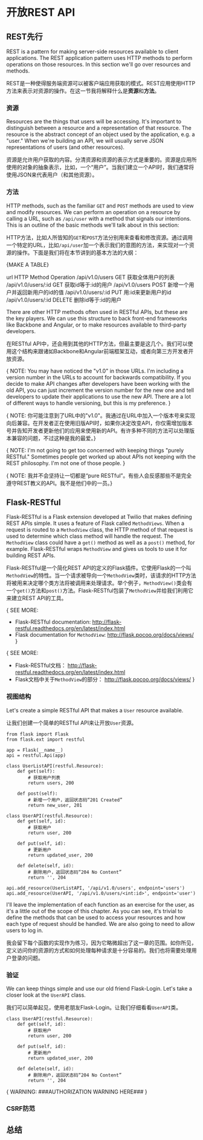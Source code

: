 # 开放REST API

## REST先行

REST is a pattern for making server-side resources available to client applications. The REST application pattern uses HTTP methods to perform operations on those resources. In this section we'll go over resources and methods.

REST是一种使得服务端资源可以被客户端应用获取的模式。REST应用使用HTTP方法来表示对资源的操作。在这一节我将解释什么是**资源**和**方法**。

### 资源

Resources are the things that users will be accessing. It's important to distinguish between a resource and a representation of that resource. The resource is the abstract concept of an object used by the application, e.g. a "user." When we're building an API, we will usually serve JSON representations of users (and other resources).

资源是允许用户获取的内容。分清资源和资源的表示方式是重要的。资源是应用所使用的对象的抽象表示，比如，一个“用户”。当我们建立一个API时，我们通常将使用JSON来代表用户（和其他资源）。

### 方法

HTTP methods, such as the familiar `GET` and `POST` methods are used to view and modify resources. We can perform an operation on a resource by calling a URL, such as `/api/user` with a method that signals our intentions. This is an outline of the basic methods we'll talk about in this section:

HTTP方法，比如人所皆知的`GET`和`POST`方法分别用来查看和修改资源。通过调用一个特定的URL，比如`/api/user`加一个表示我们的意图的方法，来实现对一个资源的操作。下面是我们将在本节讲到的基本方法的大纲：

{MAKE A TABLE}

url             HTTP Method  Operation
/api/v1.0/users      GET          获取全体用户的列表
/api/v1.0/users/:id  GET          获取id等于:id的用户
/api/v1.0/users      POST         新增一个用户并返回新用户的id的值
/api/v1.0/users/:id  PUT          用:id来更新用户的id
/api/v1.0/users/:id  DELETE       删除id等于:id的用户

There are other HTTP methods often used in RESTful APIs, but these are the key players. We can use this structure to back front-end frameworks like Backbone and Angular, or to make resources available to third-party developers.

在RESTful API中，还会用到其他的HTTP方法，但最主要是这几个。我们可以使用这个结构来跟诸如Backbone和Angular前端框架互动，或者向第三方开发者开放资源。

{ NOTE: You may have noticed the "v1.0" in those URLs. I'm including a version number in the URLs to account for backwards compatibility. If you decide to make API changes after developers have been working with the old API, you can just increment the version number for the new one and tell developers to update their applications to use the new API. There are a lot of different ways to handle versioning, but this is my preference. }

{ NOTE: 你可能注意到了URL中的"v1.0"。我通过在URL中加入一个版本号来实现向后兼容。在开发者正在使用旧版API时，如果你决定改变API，你仅需增加版本号并告知开发者更新他们的应用来使用新的API。有许多种不同的方法可以处理版本兼容的问题，不过这种是我的最爱。}

{ NOTE: I'm not going to get too concerned with keeping things "purely RESTful." Sometimes people get worked up about APIs not keeping with the REST philosophy. I'm not one of those people. }

{ NOTE: 我并不会坚持让一切都是“pure RESTful”。有些人会反感那些不是完全遵守REST教义的API。我不是他们中的一员。}

## Flask-RESTful

Flask-RESTful is a Flask extension developed at Twilio that makes defining REST APIs simple. It uses a feature of Flask called `MethodViews`. When a request is routed to a `MethodView` class, the HTTP method of that request is used to determine which class method will handle the request. The `MethodView` class could have a `get()` method as well as a `post()` method, for example. Flask-RESTful wraps `MethodView` and gives us tools to use it for building REST APIs.

Flask-RESTful是一个简化REST API的定义的Flask插件。它使用Flask的一个叫`MethodView`的特性。当一个请求被导向一个`MethodView`类时，该请求的HTTP方法将被用来决定哪个类方法将被调用来处理请求。举个例子，`MethodView()`类会有一个`get()`方法和`post()`方法。Flask-RESTful包装了`MethodView`并给我们利用它来建立REST API的工具。

{ SEE MORE:
* Flask-RESTful documentation: http://flask-restful.readthedocs.org/en/latest/index.html
* Flask documentation for `MethodView`: http://flask.pocoo.org/docs/views/ }

{ SEE MORE:
* Flask-RESTful文档： http://flask-restful.readthedocs.org/en/latest/index.html
* Flask文档中关于`MethodView`的部分： http://flask.pocoo.org/docs/views/ }

### 视图结构

Let's create a simple RESTful API that makes a `User` resource available.

让我们创建一个简单的RESTful API来让开放`User`资源。

```
from flask import Flask
from flask.ext import restful

app = Flask(__name__)
api = restful.Api(app)

class UserListAPI(restful.Resource):
	def get(self):
    	# 获取用户列表
        return users, 200

	def post(self):
    	# 新增一个用户，返回状态码“201 Created”
        return new_user, 201

class UserAPI(restful.Resource):
	def get(self, id):
    	# 获取用户
        return user, 200
    
    def put(self, id):
    	# 更新用户
        return updated_user, 200

	def delete(self, id):
    	# 删除用户，返回状态码“204 No Content”
        return '', 204

api.add_resource(UserListAPI, '/api/v1.0/users', endpoint='users')
api.add_resource(UserAPI, '/api/v1.0/users/<int:id>', endpoint='user')
```

I'll leave the implementation of each function as an exercise for the user, as it's a little out of the scope of this chapter. As you can see, it's trivial to define the methods that can be used to access your resources and how each type of request should be handled. We are also going to need to allow users to log in.

我会留下每个函数的实现作为练习，因为它略微超出了这一章的范围。如你所见，定义访问你的资源的方式和如何处理每种请求是十分容易的。我们也将需要处理用户登录的问题。

### 验证

We can keep things simple and use our old friend Flask-Login. Let's take a closer look at the `UserAPI` class.

我们可以简单起见，使用老朋友Flask-Login。让我们仔细看看`UserAPI`类。

```
class UserAPI(restful.Resource):
	def get(self, id):
    	# 获取用户
        return user, 200
    
    def put(self, id):
    	# 更新用户
        return updated_user, 200

	def delete(self, id):
    	# 删除用户，返回状态码“204 No Content”
        return '', 204
```

{ WARNING: ###AUTHORIZATION WARNING HERE### }

### CSRF防范

## 总结
